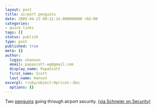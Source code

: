 ```yaml
---
layout: post
title: airport penguins
date: 2005-04-23 09:22:14.000000000 +02:00
categories:
- quick links
tags: []
status: publish
type: post
published: true
meta: {}
author:
  login: shanson
  email: papascott-wp@gmail.com
  display_name: PapaScott
  first_name: Scott
  last_name: Hanson
excerpt: !ruby/object:Hpricot::Doc
  options: {}
---
```

<p>Two <a href="http://www.thedenverchannel.com/slideshow/4402056/detail.html?qs=;s=1;w=320">penguins</a> going through airport security. <a href="http://www.schneier.com/blog/archives/2005/04/airline_securit_1.html">(via Schneier on Security)</a></p>
